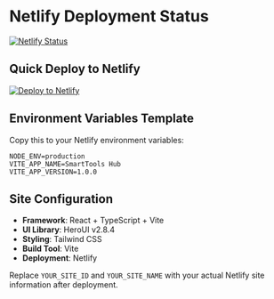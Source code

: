 # Netlify Deployment Status

[![Netlify Status](https://api.netlify.com/api/v1/badges/YOUR_SITE_ID/deploy-status.svg)](https://app.netlify.com/sites/YOUR_SITE_NAME/deploys)

## Quick Deploy to Netlify

[![Deploy to Netlify](https://www.netlify.com/img/deploy/button.svg)](https://app.netlify.com/start/deploy?repository=https://github.com/FaireNation/smarttoolshub)

## Environment Variables Template

Copy this to your Netlify environment variables:

```
NODE_ENV=production
VITE_APP_NAME=SmartTools Hub
VITE_APP_VERSION=1.0.0
```

## Site Configuration

- **Framework**: React + TypeScript + Vite
- **UI Library**: HeroUI v2.8.4
- **Styling**: Tailwind CSS
- **Build Tool**: Vite
- **Deployment**: Netlify

Replace `YOUR_SITE_ID` and `YOUR_SITE_NAME` with your actual Netlify site information after deployment.